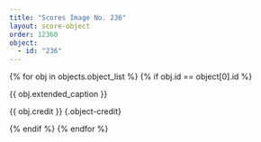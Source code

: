 ```yaml
---
title: "Scores Image No. 236"
layout: score-object
order: 12360
object:
  - id: "236"
---
```


{% for obj in objects.object_list %}
{% if obj.id == object[0].id %}

{{ obj.extended_caption }}

{{ obj.credit }} {.object-credit}

{% endif %}
{% endfor %}
